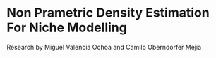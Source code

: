 # Non Prametric Density Estimation For Niche Modelling

Research by Miguel Valencia Ochoa and Camilo Oberndorfer Mejia
